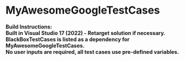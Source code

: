 # MyAwesomeGoogleTestCases

<b> Build Instructions: <b /> <br />
Built in Visual Studio 17 (2022) - Retarget solution if necessary. <br />
BlackBoxTestCases is listed as a dependency for MyAwesomeGoogleTestCases. <br />
No user inputs are required, all test cases use pre-defined variables. <br />
